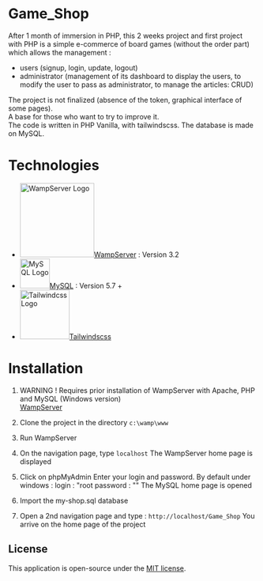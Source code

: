 # Game_Shop

After 1 month of immersion in PHP, this 2 weeks project and first project with PHP is a simple e-commerce of board games (without the order part) which allows the management : 
- users (signup, login, update, logout)
- administrator (management of its dashboard to display the users, to modify the user to pass as administrator, to manage the articles: CRUD)  

The project is not finalized (absence of the token, graphical interface of some pages).  
A base for those who want to try to improve it.  
The code is written in PHP Vanilla, with tailwindscss. The database is made on MySQL.  


# Technologies  
* <img src="https://www.wampserver.com/wp-content/themes/wampserver/img/logo.png" width="150" alt="WampServer Logo">[WampServer](https://www.wampserver.com/) : Version 3.2
* <img src="https://encrypted-tbn0.gstatic.com/images?q=tbn:ANd9GcT15d13IJ7gtixCZJXH-N-EctmRjvZyI8yw6BcbTX7A-g&s" width="60" alt="MySQL Logo">[MySQL](https://upload.wikimedia.org/wikipedia/commons/0/0a/MySQL_textlogo.svg) : Version 5.7 +
* <img src="https://cdn.tealfeed.com/articles/content-images/62f4025dde3f9a8b1dedc06f/1660158733560.jpeg" width="100" alt="Tailwindcss Logo">[Tailwindscss](https://tailwindcss.com/)


# Installation

1. WARNING !
Requires prior installation of WampServer with Apache, PHP and MySQL (Windows version)  
[WampServer](https://www.wampserver.com/)

2. Clone the project in the directory
`c:\wamp\www`

3. Run WampServer  

4. On the navigation page, type
`localhost`
The WampServer home page is displayed  

5. Click on phpMyAdmin
Enter your login and password. By default under windows : 
login : "root
password : ""
The MySQL home page is opened  

6. Import the my-shop.sql database

7. Open a 2nd navigation page and type : 
`http://localhost/Game_Shop`
You arrive on the home page of the project


## License
This application is open-source under the [MIT license](https://opensource.org/licenses/MIT). 

